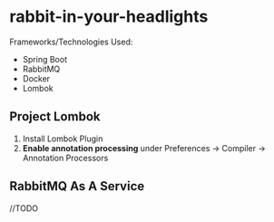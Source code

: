 <h1>rabbit-in-your-headlights</h1>
<p>Frameworks/Technologies Used:</p>
<ul>
  <li>Spring Boot</li>
  <li>RabbitMQ</li>
  <li>Docker</li>
  <li>Lombok</li>
</ul>
<h2>Project Lombok</h2>
<ol>
  <li>Install Lombok Plugin</li>
  <li><strong>Enable annotation processing</strong> under Preferences -> Compiler -> Annotation Processors</li>
</ol>
<h2>RabbitMQ As A Service</h2>
//TODO
